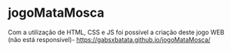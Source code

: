 # jogoMataMosca
Com a utilização de HTML, CSS e JS foi possivel a criação deste jogo WEB (não está responsivel)- https://gabsxbatata.github.io/jogoMataMosca/
